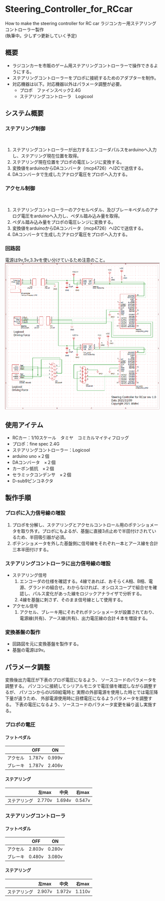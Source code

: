 # Steering_Controller_for_RCcar
How to make the steering controller for RC car
ラジコンカー用ステアリングコントローラー製作
<br>
(執筆中。少しずつ更新していく予定)
## 概要
* ラジコンカーを市販のゲーム用ステアリングコントローラーで操作できるようにする。
* ステアリングコントローラーをプロポに接続するためのアダプターを制作。
* 対応機器は以下。対応機器以外はパラメータ調整が必要。
    * プロポ　ファインスペック2.4G
    * ステアリングコントローラ　Logicool

## システム概要

### ステアリング制御
<br>

1. ステアリングコントローラーが出力するエンコーダパルスをarduinoへ入力し、ステアリング現在位置を取得。
2. ステアリング現在位置をプロポの電圧レンジに変換する。
3. 変換値をarduinoからDAコンバータ（mcp4726）へI2Cで送信する。
4. DAコンバータで生成したアナログ電圧をプロポへ入力する。

### アクセル制御
<br>

1. ステアリングコントローラーのアクセルペダル、及びブレーキペダルのアナログ電圧をarduinoへ入力し、ペダル踏み込み量を取得。
2. ペダル踏み込み量をプロポの電圧レンジに変換する。
3. 変換値をarduinoからDAコンバータ（mcp4726）へI2Cで送信する。
4. DAコンバータて生成したアナログ電圧をプロポへ入力する。

### 回路図
電源は9v,5v,3.3vを使い分けているため注意のこと。
<br>
![回路図](./circuit_diagram.PNG)

## 使用アイテム
* RCカー：1/10スケール　タミヤ　コミカルマイティフロッグ
* プロポ：fine spec 2.4G
* ステアリングコントローラー：Logicool
* arduino uno ×２個
* DAコンバータ　×２個
* カーボン抵抗　×２個
* セラミックコンデンサ　×２個
* D-sub9ピンコネクタ


## 製作手順
### プロポに入力信号線の増設
1. プロポを分解し、ステアリングとアクセルコントロール用のポテンショメータを取り外す。プロポにもよるが、基盤に直接3点止めで半田付けされているため、半田吸引器が必須。
2. ポテンショメータを外した基盤側に信号線をそれぞれ一本とアース線を合計三本半田付けする。
### ステアリングコントローラに出力信号線の増設
* ステアリング信号
    1. エンコーダの仕様を確認する。4線であれば、おそらくA相、B相、電源、グランドの組合せ。わからなければ、オシロスコープで組合せを確認し、パルス変化があった線をロジックアナライザで分析する。
    2. 4線を基盤に刺さず、そのまま信号線として使用する。
* アクセル信号
    1. アクセル、ブレーキ用にそれぞれポテンショメータが設置されており、電源線(共有)、アース線(共有)、出力電圧線の合計４本を増設する。
### 変換基盤の製作
* 回路図を元に変換基盤を製作する。
* 基盤の電源は9v。
## パラメータ調整
変換後出力電圧が下表のプロポ電圧になるよう、
ソースコードのパラメータを調整する。
パソコンに接続してシリアルモニタで電圧値を確認しながら調整するが、
パソコンからのUSB給電時と
実際の外部電源を使用した時とでは電圧降下量が違うため、
外部電源使用時に目標電圧になるようパラメータを調整する。
下表の電圧になるよう、ソースコードのパラメータ変更を繰り返し実施する。

### プロポの電圧
#### フットペダル
|  | OFF | ON |
| ---- | ---- | ---- |
| アクセル | 1.787v | 0.999v |
| ブレーキ | 1.787v | 2.406v |

#### ステアリング

|  | 左max | 中央 | 右max  |
| ---- | ---- | ---- | ---- |
| ステアリング | 2.770v | 1.694v | 0.547v |

### ステアリングコントローラ

#### フットペダル
|  | OFF | ON |
| ---- | ---- | ---- |
| アクセル | 2.803v | 0.280v |
| ブレーキ | 0.480v | 3.080v |

#### ステアリング

|  | 左max | 中央 | 右max  |
| ---- | ---- | ---- | ---- |
| ステアリング | 2.907v | 1.972v | 1.110v |
